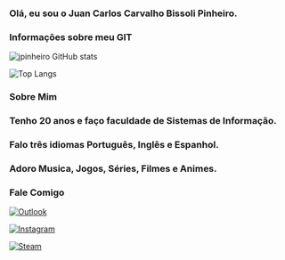 ### Olá, eu sou o Juan Carlos Carvalho Bissoli Pinheiro. 


### Informações sobre meu GIT 

![jpinheiro GitHub stats](https://github-readme-stats.vercel.app/api?username=jpinheiro04&show_icons=true&theme=radical)

![Top Langs](https://github-readme-stats.vercel.app/api/top-langs/?username=jpinheiro04&hide_progress=true)

### Sobre Mim
### Tenho 20 anos e faço faculdade de Sistemas de Informação.
### Falo três idiomas Português, Inglês e Espanhol.
### Adoro Musica, Jogos, Séries, Filmes e Animes.

### Fale Comigo
[![Outlook](https://img.shields.io/badge/Microsoft_Outlook-0078D4?style=for-the-badge&logo=microsoft-outlook&logoColor=white)](mailto:jpinheiro04@outlook.com)

[![Instagram](https://img.shields.io/badge/Instagram-E4405F?style=for-the-badge&logo=instagram&logoColor=white)](https://www.instagram.com/jpinheiro04_/)

[![Steam](https://img.shields.io/badge/Steam-000000?style=for-the-badge&logo=steam&logoColor=white)](https://steamcommunity.com/id/jpinheiro04/)
